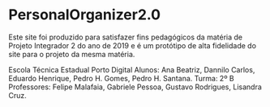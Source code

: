 # PersonalOrganizer2.0

Este site foi produzido para satisfazer fins pedagógicos da matéria de Projeto Integrador 2 do ano de 2019 e é um protótipo de alta fidelidade do site para o projeto da mesma matéria.

Escola Técnica Estadual Porto Digital
Alunos: Ana Beatriz, Dannilo Carlos, Eduardo Henrique, Pedro H. Gomes, Pedro H. Santana.
Turma: 2º B
Professores: Felipe Malafaia, Gabriele Pessoa, Gustavo Rodrigues, Lisandra Cruz.
